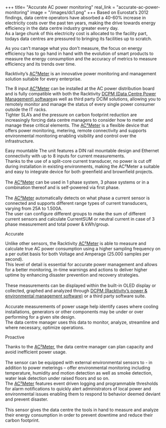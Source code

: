 +++
title= "Accurate AC power monitoring"
real_link = "accurate-ac-power-monitoring"
image = "/images/dc1.png"
+++
Based on Eurostat’s 2012 findings, data centre operators have absorbed a 40-60% increase in electricity costs over the past ten years, making the drive towards energy efficiency in the data centre industry greater every day.\
As a large chunk of this electricity cost is allocated to the facility part, todays data centres are pressured to bringing its facilities up to scratch.

As you can’t manage what you don’t measure, the focus on energy efficiency has to go hand in hand with the evolution of smart products to measure the energy consumption and the accuracy of metrics to measure efficiency and its trends over time.

Racktivity’s [AC²Meter](/products/infrastructure-power-management/ac-power-monitoring-ac²meter) is an innovative power monitoring and management solution suitable for every enterprise.

The 8 input [AC²Meter](/products/infrastructure-power-management/ac-power-monitoring-ac²meter) can be installed at the AC power distribution board and is fully compatible with both the Racktivity [DCPM (Data Centre Power Management) software](/products/power-environmental-management-solution/dcpm)as well as third party DCIM solutions, allowing you to remotely monitor and manage the status of every single power consumer outside the IT racks.\
Tighter SLA’s and the pressure on carbon footprint reduction are increasingly forcing data centre managers to consider how to meter and manage these critical elements. The [AC²Meter](/products/infrastructure-power-management/ac-power-monitoring-ac²meter) is a flexible device that offers power monitoring, metering, remote connectivity and supports environmental monitoring enabling visibility and control over the infrastructure.

Easy mountable
The unit features a DIN rail mountable design and Ethernet connectivity with up to 8 inputs for current measurements. \
Thanks to the use of a split-core current transducer, no power is cut off during installation in existing environments, making the AC²Meter a suitable and easy to integrate device for both greenfield and brownfield projects.\
\
The [AC²Meter](/products/infrastructure-power-management/ac-power-monitoring-ac²meter) can be used in 1 phase system, 3 phase systems or in a combination thereof and is self-powered via first phase.\
\
The [AC²Meter](/products/infrastructure-power-management/ac-power-monitoring-ac²meter) automatically detects on what phase a current sensor is connected and supports different range types of current transducers, varying from 25A to 1.500A.\
The user can configure different groups to make the sum of different current sensors and calculate CurrentSUM or neutral current in case of 3 phase measurement and total power & kWh/group.

Accurate

Unlike other sensors, the Racktivity [AC²Meter](/products/infrastructure-power-management/ac-power-monitoring-ac²meter) is able to measure and calculate true AC power consumption using a higher sampling frequency on a per outlet basis for both Voltage and Amperage (25.000 samples per second).\
This level of detail is essential for accurate power management and allows for a better monitoring, in-time warnings and actions to deliver higher uptime by enhancing disaster prevention and recovery strategies.\
\
These measurements can be displayed within the built-in OLED display or collected, graphed and analyzed through [DCPM (Racktivity’s power & environmental management software)](/products/power-environmental-management-solution/dcpm) or a third party software suite.\
\
Accurate measurements of power usage help identify cases where cooling installations, generators or other components may be under or over performing for a given site design. \
The data centre manager uses this data to monitor, analyze, streamline and where necessary, optimize operations.

Proactive

Thanks to the [AC²Meter](/products/infrastructure-power-management/ac-power-monitoring-ac²meter), the data centre manager can plan capacity and avoid inefficient power usage.\
\
The sensor can be equipped with external environmental sensors to - in addition to power meterings – offer environmental monitoring including temperature, humidity and motion detection as well as smoke detection, water leak detection under raised floors and so on.\
The [AC²Meter](/products/infrastructure-power-management/ac-power-monitoring-ac²meter) features event driven logging and programmable thresholds for alarm notifications to quickly alert administrators of local power and environmental issues enabling them to respond to behavior deemed deviant and prevent disaster.\
\
This sensor gives the data centre the tools in hand to measure and analyze their energy consumption in order to prevent downtime and reduce their carbon footprint.